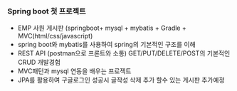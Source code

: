 ### Spring boot 첫 프로젝트

- EMP 사원 게시판 (springboot+ mysql + mybatis + Gradle + MVC(html/css/javascript)
- spring boot와 mybatis를 사용하여 spring의 기본적인 구조를 이해
- REST API (postman으로 프론트와 소통) GET/PUT/DELETE/POST의 기본적인 CRUD 개발경험
- MVC패턴과 mysql 연동을 배우는 프로젝트
- JPA를 활용하여 구글로그인 성공시 글작성 삭제 추가 할수 있는 게시판 추가예정
